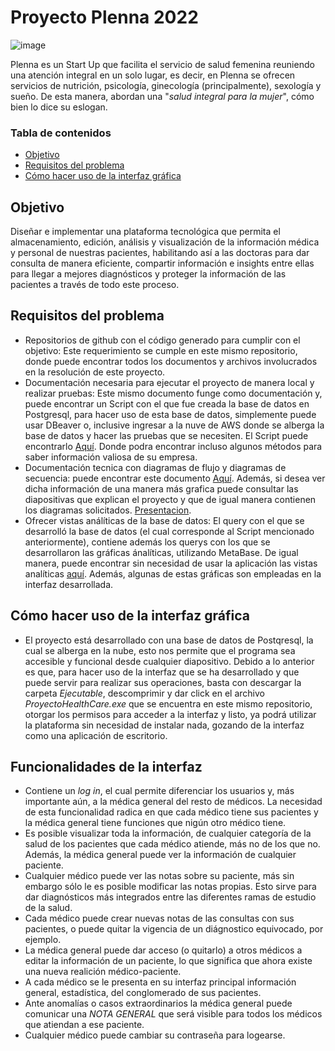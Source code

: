 # Proyecto Plenna 2022

![image](https://user-images.githubusercontent.com/98365606/171641574-cb0c606e-dcf7-4993-8eb9-c6ec283fc44d.png)


Plenna es un Start Up  que facilita el servicio de salud femenina reuniendo una atención integral en un solo lugar, es decir, en Plenna se ofrecen servicios de nutrición, psicología, ginecología (principalmente), sexología y sueño. De esta manera, abordan una "*salud integral para la mujer*", cómo bien lo dice su eslogan. 

### Tabla de contenidos
* [Objetivo](#objetivo)
* [Requisitos del problema](#requisitos-del-problema) 
* [Cómo hacer uso de la interfaz gráfica](#cómo-hacer-uso-de-la-interfaz-gráfica) 


## Objetivo

Diseñar e implementar una plataforma tecnológica que permita el almacenamiento, edición, análisis y visualización de la información médica y personal de nuestras pacientes, habilitando así a las doctoras para dar consulta de manera eficiente, compartir información e insights entre ellas para llegar a mejores diagnósticos y proteger la información de las pacientes a través de todo este proceso.

## Requisitos del problema 

-  Repositorios de github con el código generado para cumplir con el objetivo: Este requerimiento se cumple en este mismo repositorio, donde puede encontrar todos los documentos y archivos involucrados en la resolución de este proyecto. 
-  Documentación necesaria para ejecutar el proyecto de manera local y realizar pruebas: Este mismo documento funge como documentación y, puede encontrar un Script con el que fue creada la base de datos en Postgresql, para hacer uso de esta base de datos, simplemente puede usar DBeaver o, inclusive ingresar a la nuve de AWS donde se alberga la base de datos y hacer las pruebas que se necesiten. El Script puede encontrarlo [Aquí](https://github.com/MauricioVazquezM/PROYECTO-HEALTH-CARE/blob/main/ProyectoHealthCare/BD-PLENA.sql). Donde podra encontrar incluso algunos métodos para saber información valiosa de su empresa.
- Documentación tecnica con diagramas de flujo y diagramas de secuencia: puede encontrar este documento [Aquí](https://github.com/MauricioVazquezM/PROYECTO-HEALTH-CARE/blob/main/Documentacion%20tecnica.pdf). Además, si desea ver dicha información de una manera más grafica puede consultar las diapositivas que explican el proyecto y que de igual manera contienen los diagramas solicitados. [Presentacion](https://github.com/MauricioVazquezM/PROYECTO-HEALTH-CARE/blob/main/Proyecto%20Health-Care%20Plenna%202022.pdf). 
- Ofrecer vistas análíticas de la base de datos: El query con el que se desarrolló la base de datos (el cual corresponde al Script mencionado anteriormente),  contiene además los querys con los que se desarrollaron las gráficas ánalíticas, utilizando MetaBase. De igual manera, puede encontrar sin necesidad de usar la aplicación las vistas analíticas [aquí](https://github.com/MauricioVazquezM/PROYECTO-HEALTH-CARE/blob/main/PlennaAnalytics.pdf). Además, algunas de estas gráficas son empleadas en la interfaz desarrollada.

## Cómo hacer uso de la interfaz gráfica

- El proyecto está desarrollado con una base de datos de Postqresql, la cual se alberga en la nube, esto nos permite que el programa sea accesible y funcional desde cualquier diapositivo. Debido a lo anterior es que, para hacer uso de la interfaz que se ha desarrollado y que puede servir para realizar sus operaciones, basta con descargar la carpeta *Ejecutable*, descomprimir y dar click en el archivo *ProyectoHealthCare.exe* que se encuentra en este mismo repositorio, otorgar los permisos para acceder a la interfaz y listo, ya podrá utilizar la plataforma sin necesidad de instalar nada, gozando de la interfaz como una aplicación de escritorio.

## Funcionalidades de la interfaz

- Contiene un *log in*, el cual permite diferenciar los usuarios y, más importante aún, a la médica general del resto de médicos. La necesidad de esta funcionalidad radica en que cada médico tiene sus pacientes y la médica general tiene funciones que nigún otro médico tiene.
- Es posible visualizar toda la información, de cualquier categoría de la salud de los pacientes que cada médico atiende, más no de los que no. Además, la médica general puede ver la información de cualquier paciente.
- Cualquier médico puede ver las notas sobre su paciente, más sin embargo sólo le es posible modificar las notas propias. Esto sirve para dar diagnósticos más integrados entre las diferentes ramas de estudio de la salud.
- Cada médico puede crear nuevas notas de las consultas con sus pacientes, o puede quitar la vigencia de un diágnostico equivocado, por ejemplo.
- La médica general puede dar acceso (o quitarlo) a otros médicos a editar la información de un paciente, lo que significa que ahora existe una nueva realición médico-paciente.
- A cada médico se le presenta en su interfaz principal información general, estadística, del conglomerado de sus pacientes.
- Ante anomalías o casos extraordinarios la médica general puede comunicar una *NOTA GENERAL* que será visible para todos los médicos que atiendan a ese paciente.
- Cualquier médico puede cambiar su contraseña para logearse.


